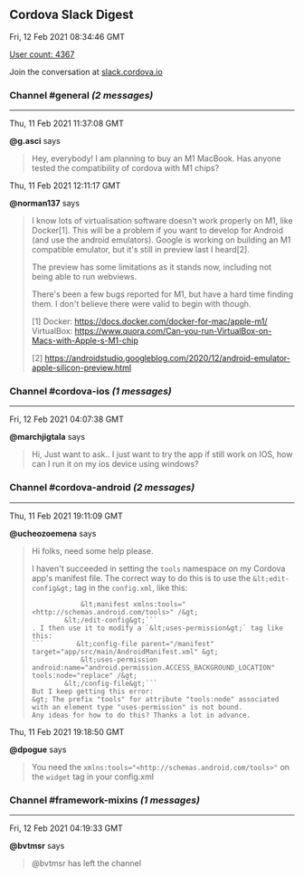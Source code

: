 ## Cordova Slack Digest
Fri, 12 Feb 2021 08:34:46 GMT

[User count: 4367](https://cordova.slack.com/)


Join the conversation at [slack.cordova.io](http://slack.cordova.io/)

### __Channel #general__ _(2 messages)_
---

Thu, 11 Feb 2021 11:37:08 GMT

__@g.asci__ says 
> Hey, everybody! I am planning to buy an M1 MacBook. Has anyone tested the compatibility of cordova with M1 chips?
> 

Thu, 11 Feb 2021 12:11:17 GMT

__@norman137__ says 
> I know lots of virtualisation software doesn't work properly on M1, like Docker[1]. This will be a problem if you want to develop for Android (and use the android emulators). Google is working on building an M1 compatible emulator, but it's still in preview last I heard[2].
> 
> The preview has some limitations as it stands now, including not being able to run webviews.
> 
> There's been a few bugs reported for M1, but have a hard time finding them. I don't believe there were valid to begin with though.
> 
> [1]
> Docker: <https://docs.docker.com/docker-for-mac/apple-m1/>
> VirtualBox: <https://www.quora.com/Can-you-run-VirtualBox-on-Macs-with-Apple-s-M1-chip>
> 
> [2]
> <https://androidstudio.googleblog.com/2020/12/android-emulator-apple-silicon-preview.html>
> 

### __Channel #cordova-ios__ _(1 messages)_
---

Fri, 12 Feb 2021 04:07:38 GMT

__@marchjigtala__ says 
> Hi, Just want to ask.. I just want to try the app if still work on IOS, how can I run it on my ios device using windows?
> 

### __Channel #cordova-android__ _(2 messages)_
---

Thu, 11 Feb 2021 19:11:09 GMT

__@ucheozoemena__ says 
> Hi folks, need some help please.
> 
> I haven't succeeded in setting the `tools` namespace on my Cordova app's manifest file. The correct way to do this is to use the `&lt;edit-config&gt;` tag in the `config.xml`, like this:
> ```        &lt;edit-config file="app/src/main/AndroidManifest.xml" mode="merge" target="/manifest"&gt;
>             &lt;manifest xmlns:tools="<http://schemas.android.com/tools>" /&gt;
>         &lt;/edit-config&gt;```
> . I then use it to modify a `&lt;uses-permission&gt;` tag like this:
> ```        &lt;config-file parent="/manifest" target="app/src/main/AndroidManifest.xml" &gt;
>             &lt;uses-permission android:name="android.permission.ACCESS_BACKGROUND_LOCATION" tools:node="replace" /&gt;
>         &lt;/config-file&gt;```
> But I keep getting this error:
> &gt; The prefix "tools" for attribute "tools:node" associated with an element type "uses-permission" is not bound.
> Any ideas for how to do this? Thanks a lot in advance.
> 

Thu, 11 Feb 2021 19:18:50 GMT

__@dpogue__ says 
> You need the `xmlns:tools="<http://schemas.android.com/tools>"` on the `widget` tag in your config.xml
> 

### __Channel #framework-mixins__ _(1 messages)_
---

Fri, 12 Feb 2021 04:19:33 GMT

__@bvtmsr__ says 
> @bvtmsr has left the channel
> 
